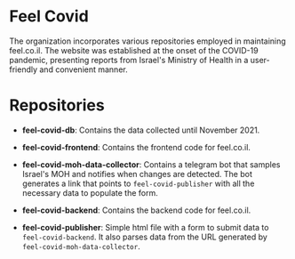 # Feel Covid
The organization incorporates various repositories employed in maintaining feel.co.il. The website was established at the onset of the COVID-19 pandemic, presenting reports from Israel's Ministry of Health in a user-friendly and convenient manner. 

# Repositories
* **feel-covid-db**: Contains the data collected until November 2021.
 
* **feel-covid-frontend**: Contains the frontend code for feel.co.il.

* **feel-covid-moh-data-collector**: Contains a telegram bot that samples Israel's MOH and notifies when changes are detected. The bot generates a link that points to `feel-covid-publisher` with all the necessary data to populate the form. 

* **feel-covid-backend**: Contains the backend code for feel.co.il.

* **feel-covid-publisher**: Simple html file with a form to submit data to `feel-covid-backend`. It also parses data from the URL generated by `feel-covid-moh-data-collector`.

